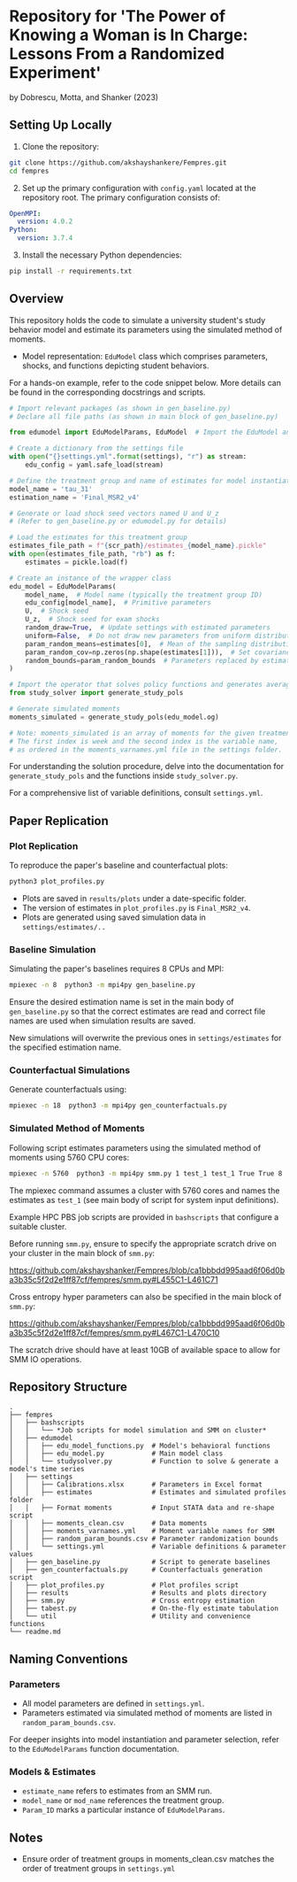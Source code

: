 
# Repository for 'The Power of Knowing a Woman is In Charge: Lessons From a Randomized Experiment'
by Dobrescu, Motta, and Shanker (2023)

## Setting Up Locally

1. Clone the repository:
```bash
git clone https://github.com/akshayshankere/Fempres.git
cd fempres 
```

2. Set up the primary configuration with `config.yaml` located at the repository root. The primary configuration consists of:
```yaml
OpenMPI:
  version: 4.0.2
Python:
  version: 3.7.4
``` 

3. Install the necessary Python dependencies:
```bash
pip install -r requirements.txt
```

## Overview

This repository holds the code to simulate a university student's study behavior model and estimate its parameters using the simulated method of moments.

- Model representation: `EduModel` class which comprises parameters, shocks, and functions depicting student behaviors.
  
For a hands-on example, refer to the code snippet below. More details can be found in the corresponding docstrings and scripts.

```python
# Import relevant packages (as shown in gen_baseline.py)
# Declare all file paths (as shown in main block of gen_baseline.py)

from edumodel import EduModelParams, EduModel  # Import the EduModel and its wrapper class

# Create a dictionary from the settings file
with open("{}settings.yml".format(settings), "r") as stream:
    edu_config = yaml.safe_load(stream)

# Define the treatment group and name of estimates for model instantiation
model_name = 'tau_31'
estimation_name = 'Final_MSR2_v4'

# Generate or load shock seed vectors named U and U_z
# (Refer to gen_baseline.py or edumodel.py for details)

# Load the estimates for this treatment group
estimates_file_path = f"{scr_path}/estimates_{model_name}.pickle"
with open(estimates_file_path, "rb") as f:
    estimates = pickle.load(f)

# Create an instance of the wrapper class
edu_model = EduModelParams(
    model_name,  # Model name (typically the treatment group ID)
    edu_config[model_name],  # Primitive parameters
    U,  # Shock seed
    U_z,  # Shock seed for exam shocks
    random_draw=True,  # Update settings with estimated parameters
    uniform=False,  # Do not draw new parameters from uniform distribution
    param_random_means=estimates[0],  # Mean of the sampling distribution estimates
    param_random_cov=np.zeros(np.shape(estimates[1])),  # Set covariance to zero for point estimates
    random_bounds=param_random_bounds  # Parameters replaced by estimated params
)

# Import the operator that solves policy functions and generates average moments
from study_solver import generate_study_pols

# Generate simulated moments
moments_simulated = generate_study_pols(edu_model.og)

# Note: moments_simulated is an array of moments for the given treatment group.
# The first index is week and the second index is the variable name,
# as ordered in the moments_varnames.yml file in the settings folder.

```

For understanding the solution procedure, delve into the documentation for `generate_study_pols` and the functions inside `study_solver.py`.

For a comprehensive list of variable definitions, consult `settings.yml`.

## Paper Replication 

### Plot Replication
To reproduce the paper's baseline and counterfactual plots:
```bash
python3 plot_profiles.py
```

- Plots are saved in `results/plots` under a date-specific folder.
- The version of estimates in `plot_profiles.py` is `Final_MSR2_v4`.
- Plots are generated using saved simulation data in `settings/estimates/..`

### Baseline Simulation

Simulating the paper's baselines requires 8 CPUs and MPI:
```bash
mpiexec -n 8  python3 -m mpi4py gen_baseline.py
```
Ensure the desired estimation name is set in the main body of `gen_baseline.py` so that the correct estimates are read and correct file names are used when simulation results are saved.

New simulations will overwrite the previous ones in `settings/estimates` for the specified estimation name. 

### Counterfactual Simulations

Generate counterfactuals using:
```bash
mpiexec -n 18  python3 -m mpi4py gen_counterfactuals.py
```
### Simulated Method of Moments 

Following script estimates parameters using the simulated method of moments using 5760 CPU cores:
```bash
mpiexec -n 5760  python3 -m mpi4py smm.py 1 test_1 test_1 True True 8
```
The mpiexec command assumes a cluster with 5760 cores and names the estimates as `test_1` (see main body of script for system input definitions).

Example HPC PBS job scripts are provided in `bashscripts` that configure a suitable cluster. 

Before running `smm.py`, ensure to specify the appropriate scratch drive on your cluster in the main block of `smm.py`:

https://github.com/akshayshanker/Fempres/blob/ca1bbbdd995aad6f06d0ba3b35c5f2d2e1ff87cf/fempres/smm.py#L455C1-L461C71

Cross entropy hyper parameters can also be specified in the main block of `smm.py`:

https://github.com/akshayshanker/Fempres/blob/ca1bbbdd995aad6f06d0ba3b35c5f2d2e1ff87cf/fempres/smm.py#L467C1-L470C10 


The scratch drive should have at least 10GB of available space to allow for SMM IO operations.

## Repository Structure

```
.
├── fempres
│   ├── bashscripts
│   │   └── *Job scripts for model simulation and SMM on cluster*
│   ├── edumodel
│   │   ├── edu_model_functions.py  # Model's behavioral functions
│   │   ├── edu_model.py            # Main model class
│   │   └── studysolver.py          # Function to solve & generate a model's time series
│   ├── settings
│   │   ├── Calibrations.xlsx       # Parameters in Excel format
│   │   ├── estimates               # Estimates and simulated profiles folder
│   │   ├── Format moments          # Input STATA data and re-shape script
│   │   ├── moments_clean.csv       # Data moments
│   │   ├── moments_varnames.yml    # Moment variable names for SMM
│   │   ├── random_param_bounds.csv # Parameter randomization bounds
│   │   └── settings.yml            # Variable definitions & parameter values
│   ├── gen_baseline.py             # Script to generate baselines
│   ├── gen_counterfactuals.py      # Counterfactuals generation script
│   ├── plot_profiles.py            # Plot profiles script
│   ├── results                     # Results and plots directory
│   ├── smm.py                      # Cross entropy estimation
│   ├── tabest.py                   # On-the-fly estimate tabulation
│   └── util                        # Utility and convenience functions
└── readme.md
```


## Naming Conventions

### Parameters
- All model parameters are defined in `settings.yml`.
- Parameters estimated via simulated method of moments are listed in `random_param_bounds.csv`.
  
For deeper insights into model instantiation and parameter selection, refer to the `EduModelParams` function documentation.

### Models & Estimates

- `estimate_name` refers to estimates from an SMM run.
- `model_name` or `mod_name` references the treatment group.
- `Param_ID` marks a particular instance of `EduModelParams`.

## Notes

- Ensure order of treatment groups in moments_clean.csv matches the order of treatment groups in `settings.yml`


